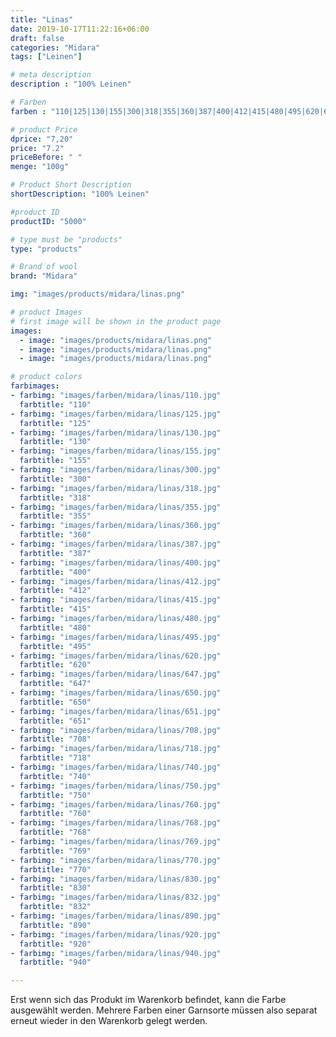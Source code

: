```yaml
---
title: "Linas"
date: 2019-10-17T11:22:16+06:00
draft: false
categories: "Midara"
tags: ["Leinen"]		

# meta description
description : "100% Leinen"

# Farben
farben : "110|125|130|155|300|318|355|360|387|400|412|415|480|495|620|647|650|651|708|718|740|750|760|768|769|770|830|832|890|920|940"

# product Price
dprice: "7,20"
price: "7.2"
priceBefore: " "
menge: "100g"

# Product Short Description
shortDescription: "100% Leinen"

#product ID
productID: "5000"

# type must be "products"
type: "products"

# Brand of wool
brand: "Midara"

img: "images/products/midara/linas.png"

# product Images
# first image will be shown in the product page
images:
  - image: "images/products/midara/linas.png"
  - image: "images/products/midara/linas.png"
  - image: "images/products/midara/linas.png"

# product colors
farbimages:
- farbimg: "images/farben/midara/linas/110.jpg"	
  farbtitle: "110"
- farbimg: "images/farben/midara/linas/125.jpg"	
  farbtitle: "125"
- farbimg: "images/farben/midara/linas/130.jpg"	
  farbtitle: "130"
- farbimg: "images/farben/midara/linas/155.jpg"	
  farbtitle: "155"
- farbimg: "images/farben/midara/linas/300.jpg"	
  farbtitle: "300"
- farbimg: "images/farben/midara/linas/318.jpg"	
  farbtitle: "318"
- farbimg: "images/farben/midara/linas/355.jpg"	
  farbtitle: "355"
- farbimg: "images/farben/midara/linas/360.jpg"	
  farbtitle: "360"
- farbimg: "images/farben/midara/linas/387.jpg"	
  farbtitle: "387"
- farbimg: "images/farben/midara/linas/400.jpg"	
  farbtitle: "400"
- farbimg: "images/farben/midara/linas/412.jpg"	
  farbtitle: "412"
- farbimg: "images/farben/midara/linas/415.jpg"	
  farbtitle: "415"
- farbimg: "images/farben/midara/linas/480.jpg"	
  farbtitle: "480"
- farbimg: "images/farben/midara/linas/495.jpg"	
  farbtitle: "495"
- farbimg: "images/farben/midara/linas/620.jpg"	
  farbtitle: "620"
- farbimg: "images/farben/midara/linas/647.jpg"	
  farbtitle: "647"
- farbimg: "images/farben/midara/linas/650.jpg"	
  farbtitle: "650"
- farbimg: "images/farben/midara/linas/651.jpg"	
  farbtitle: "651"
- farbimg: "images/farben/midara/linas/708.jpg"	
  farbtitle: "708"
- farbimg: "images/farben/midara/linas/718.jpg"	
  farbtitle: "718"
- farbimg: "images/farben/midara/linas/740.jpg"	
  farbtitle: "740"
- farbimg: "images/farben/midara/linas/750.jpg"	
  farbtitle: "750"
- farbimg: "images/farben/midara/linas/760.jpg"	
  farbtitle: "760"
- farbimg: "images/farben/midara/linas/768.jpg"	
  farbtitle: "768"
- farbimg: "images/farben/midara/linas/769.jpg"	
  farbtitle: "769"
- farbimg: "images/farben/midara/linas/770.jpg"	
  farbtitle: "770"
- farbimg: "images/farben/midara/linas/830.jpg"	
  farbtitle: "830"
- farbimg: "images/farben/midara/linas/832.jpg"	
  farbtitle: "832"
- farbimg: "images/farben/midara/linas/890.jpg"	
  farbtitle: "890"
- farbimg: "images/farben/midara/linas/920.jpg"	
  farbtitle: "920"
- farbimg: "images/farben/midara/linas/940.jpg"	
  farbtitle: "940"

---
```


Erst wenn sich das Produkt im Warenkorb befindet, kann die Farbe ausgewählt werden.
Mehrere Farben einer Garnsorte müssen also separat erneut wieder in den Warenkorb gelegt werden.
 